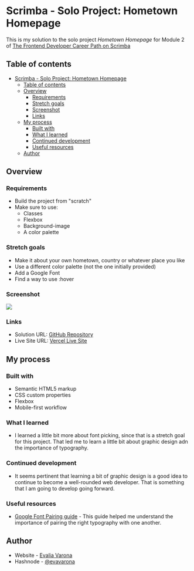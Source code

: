 # Scrimba - Solo Project: Hometown Homepage

This is my solution to the solo project *Hometown Homepage* for Module 2 of [The Frontend Developer Career Path on Scrimba](https://scrimba.com/learn/frontend)

## Table of contents

- [Scrimba - Solo Project: Hometown Homepage](#scrimba---solo-project-hometown-homepage)
  - [Table of contents](#table-of-contents)
  - [Overview](#overview)
    - [Requirements](#requirements)
    - [Stretch goals](#stretch-goals)
    - [Screenshot](#screenshot)
    - [Links](#links)
  - [My process](#my-process)
    - [Built with](#built-with)
    - [What I learned](#what-i-learned)
    - [Continued development](#continued-development)
    - [Useful resources](#useful-resources)
  - [Author](#author)

## Overview

### Requirements

- Build the project from "scratch"
- Make sure to use:
  - Classes
  - Flexbox
  - Background-image
  - A color palette

### Stretch goals
- Make it about your own hometown, country or whatever place you like
- Use a different color palette (not the one initially provided)
- Add a Google Font
- Find a way to use :hover

### Screenshot

![](./screenshot.jpg)


### Links

- Solution URL: [GitHub Repository]()
- Live Site URL: [Vercel Live Site]()

## My process

### Built with

- Semantic HTML5 markup
- CSS custom properties
- Flexbox
- Mobile-first workflow

### What I learned

- I learned a little bit more about font picking, since that is a stretch goal for this project. That led me to learn a little bit about graphic design adn the importance of typography.

### Continued development

- It seems pertinent that learning a bit of graphic design is a good idea to continue to become a well-rounded web developer. That is something that I am going to develop going forward.

### Useful resources

- [Google Font Pairing guide](https://heyreliable.com/ultimate-google-font-pairings/) - This guide helped me understand the importance of pairing the right typography with one another.

## Author

- Website - [Evalia Varona](https://www.evaliavarona.com)
- Hashnode - [@evavarona](https://evaliavarona.hashnode.dev/)
